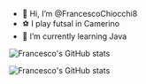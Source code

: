 - 👋 Hi, I’m @FrancescoChiocchi8
- ⚽ I play futsal in Camerino
- 🌱 I’m currently learning Java

<!---
FrancescoChiocchi8/FrancescoChiocchi8 is a ✨ special ✨ repository because its `README.md` (this file) appears on your GitHub profile.
You can click the Preview link to take a look at your changes.
--->

![Francesco's GitHub stats](https://github-readme-stats.vercel.app/api?username=FrancescoChiocchi8&show_icons=true&theme=transparent)

![Francesco's GitHub stats](https://github-readme-stats.vercel.app/api?username=FrancescoChiocchi8&show_icons=true)


